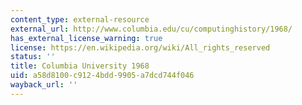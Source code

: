 ```yaml
---
content_type: external-resource
external_url: http://www.columbia.edu/cu/computinghistory/1968/
has_external_license_warning: true
license: https://en.wikipedia.org/wiki/All_rights_reserved
status: ''
title: Columbia University 1968
uid: a58d8100-c912-4bdd-9905-a7dcd744f046
wayback_url: ''
---
```

